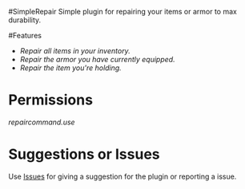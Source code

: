 #SimpleRepair
Simple plugin for repairing your items or armor to max durability.

#Features
* *Repair all items in your inventory.*
* *Repair the armor you have currently equipped.*
* *Repair the item you're holding.*

# Permissions
*repaircommand.use* 

# Suggestions or Issues
Use [Issues](https://github.com/Krishvy/SimpleRepair/issues) for giving a suggestion for the plugin or reporting a issue.
